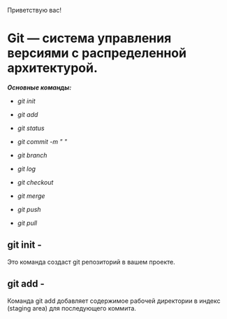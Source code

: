 Приветствую вас!

# **Git** — система управления версиями с распределенной архитектурой.

***Основные команды:***

* *git init*

* *git add*

* *git status*

* *git commit -m "  "*

* *git branch*

* *git log*

* *git checkout*

* *git merge*

* *git push*

* *git pull*

## git init -  ##

Это команда создаст git репозиторий в вашем проекте.

## git add - ##

Команда git add добавляет содержимое рабочей директории в индекс (staging area) для последующего коммита. 


